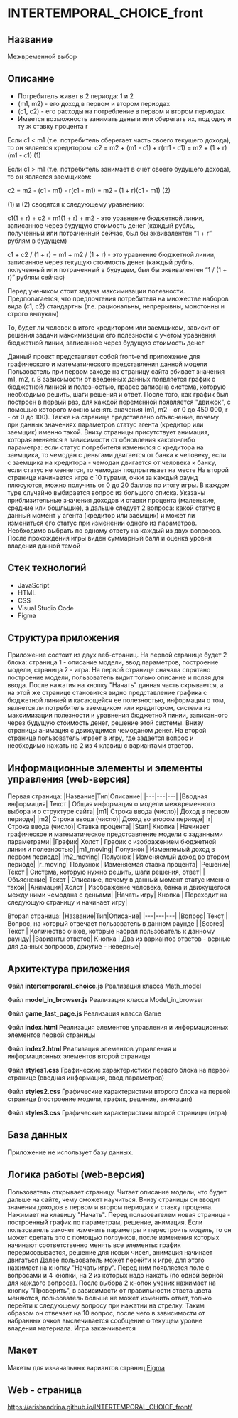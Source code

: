 # INTERTEMPORAL_CHOICE_front

## Название
Межвременной выбор

## Описание

- Потребитель живет в 2 периода: 1 и 2
- (m1, m2) - его доход в первом и втором периодах
- (c1, с2) - его расходы на потребление в первом и втором периодах
- Имеется возможность занимать деньги или сберегать их, под одну и ту ж ставку процента r

Если c1 < m1 (т.е. потребитель сберегает часть своего текущего дохода), то он является кредитором:
с2 = m2 + (m1 - c1) + r(m1 - c1) = m2 + (1 + r)(m1 - c1)                   (1)

Если с1 > m1 (т.е. потребитель занимает в счет своего будущего дохода), то он является заемщиком:

с2 = m2 - (с1 - m1) - r(c1 - m1) = m2 - (1 + r)(c1 - m1)                     (2)

(1) и (2) сводятся к следующему уравнению:

c1(1 + r) + c2 = m1(1 + r) + m2 - это уравнение бюджетной линии, записанное через будущую стоимость денег (каждый рубль, полученный или потраченный сейчас, был бы эквивалентен “1 + r” рублям в будущем)

c1 + c2 / (1 + r) = m1 + m2 / (1 + r) - это уравнение бюджетной линии, записанное через текущую стоимость денег (каждый рубль, полученный или потраченный в будущем, был бы эквивалентен “1 / (1 + r)” рублям сейчас)

Перед учеником стоит задача максимизации полезности. Предполагается, что предпочтения потребителя на множестве наборов вида (c1, c2) стандартны (т.е. рациональны, непрерывны, монотонны и строго выпуклы)

То, будет ли человек в итоге кредитором или заемщиком, зависит от решения задачи максимизации его полезности с учетом уравнения бюджетной линии, записанное через будущую стоимость денег

Данный проект представляет собой front-end приложение для графического и математического представления данной модели
Пользователь при первом заходе на страницу сайта вбивает значения m1, m2, r. В зависимости от введенных данных появляется график с бюджетной линией и полезностью, правее записана система, которую необходимо решить, шаги решения и ответ. После того, как график был построен в первый раз, для каждой переменной появляется "движок", с помощью которого можно менять значения (m1, m2 - от 0 до 450 000, r - от 0 до 100). Также на странице представлено объяснение, почему при данных значениях параметров статус агента (кредитор или заемщик) именно такой. Внизу страницы присутствует анимация, которая меняется в зависимости от обновления какого-либо параметра: если статус потребителя изменился с кредитора на заемщика, то чемодан с деньгами двигается от банка к человеку, если с заемщика на кредитора - чемодан двигается от человека к банку, если статус не меняется, то чемодан подпрыгивает на месте
На второй странице начинается игра с 10 турами, очки за каждый раунд плюсуются, можно получить от 0 до 20 баллов по итогу игры. В каждом туре случайно выбирается вопрос из большого списка. Указаны приблизительные значения доходов и ставки процента (маленькие, средние или бошльшие), а дальше следует 2 вопроса: какой статус в данный момент у агента (кредитор или заемщик) и может ли измениться его статус при изменении одного из параметров. Необходимо выбрать по одному ответу на каждый из двух вопросов. После прохождения игры виден суммарный балл и оценка уровня владения данной темой 

## Стек технологий
* JavaScript
* HTML
* CSS
* Visual Studio Code
* Figma

## Структура приложения
Приложение состоит из двух веб-страниц. На первой странице будет 2 блока: страница 1 - описание модели, ввод параметров, построение модели, страница 2 - игра. На первой странице сначала спрятано построение модели, пользователь видит только описание и поляя для ввода. После нажатия на кнопку "Начать" данная часть скрывается, а на этой же странице становится видно представление графика с бюджетной линией и касающейся ее полезностью, информация о том, является ли потребитель заемщиком или кредитором, система из максимизации полезности и уравнения бюджетной линии, записанного через будущую стоимость денег, решение этой системы. Внизу страницы анимация с движущимся чемоданом денег. На второй странице пользователь играет в игру, где задается вопрос и необходимо нажать на 2 из 4 клавиш с вариантами ответов.

## Информационные элементы и элементы управления (web-версия)
Первая страница:
|Название|Тип|Описание|
|---|---|---|
|Вводная информация| Текст | Общая информация о модели межвременного выбора и о структуре сайта|
|m1| Строка ввода (число)| Доход в первом периоде|
|m2| Строка ввода (число)| Доход во втором периоде|
|r| Строка ввода (число)| Ставка процента|
|Start| Кнопка | Начинает графическое и математическое предстсавление модели с заданными параметрами|
|График| Холст | График с изображением бюджетной линии и полезностью|
|m1_moving| Полузнок | Изменяемый доход в первом периоде|
|m2_moving| Полузнок | Изменяемый доход во втором периоде|
|r_moving| Полузнок | Изменяемая ставка процента|
|Решение| Текст | Система, которую нужно решить, шаги решения, ответ|
|Объяснение| Текст | Описание, почему в данный момент статус именно такой|
|Анимация| Холст | Изображение человека, банка и движущегося между ними чемодана с деньами|
|Начать игру| Кнопка | Переходит на следующую страницу и начинает игру|

Вторая страница:
|Название|Тип|Описание|
|---|---|---|
|Вопрос| Текст | Вопрос, на который отвечает пользователь в данном раунде |
|Scores| Текст | Количество очков, которые набрал пользователь к данному раунду|
|Варианты ответов| Кнопка | Два из вариантов ответов - верные для данных вопросов, дриугие - неверные|


## Архитектура приложения

Файл **intertemporaral_choice.js**
Реализация класса Math_model


Файл **model_in_browser.js**
Реализация класса Model_in_browser

Файл **game_last_page.js**
Реализация класса Game

Файл **index.html**
Реализация элементов управления и информационных элементов первой страницы

Файл **index2.html**
Реализация элементов управления и информационных элементов второй страницы

Файл **styles1.css**
Графические характеристики первого блока на первой странице (вводная информация, ввод параметров)

Файл **styles2.css**
Графические характеристики второго блока на первой странице (построение модели, график, решение, анимация)

Файл **styles3.css**
Графические характеристики второй страницы (игра)

## База данных
Приложение не использует базу данных.

## Логика работы (web-версия)
Пользователь открывает страницу. Читает описание модели, что будет дальше на сайте, чему сможет научиться. Внизу страницы он вводит значения доходов в первом и втором периодах и ставку процента. Нажимает на клавишу "Начать". Перед пользователем новая страница - построенный график по параметрам, решение, анимация. Если пользователь захочет изменить параметры и перестроить модель, то он может сделать это с помощью ползунков, после изменения которых начинают соответственно менять все элементы: график перерисовывается, решение для новых чисел, анимация начинает двигаться
Далее пользователь может перейти к игре, для этого нажимает на кнопку "Начать игру". Перед ним появляется поле с вопросами и 4 кнопки, на 2 из которых надо нажать (по одной верной для каждого вопроса). После выбора 2 кнопок ученик нажимает на кнопку "Проверить", в зависимости от правильности ответа цвета меняются, пользователь больше не может изменить ответ, только перейти к следующему вопросу при нажатии на стрелку. Таким образом он отвечает на 10 вопрос, после чего в зависимости от набранных очков высвечивается сообщение о текущем уровне владения материала. Игра заканчивается

## Макет
Макеты для изначальных вариантов страниц [Figma](https://www.figma.com/proto/5LpCZDvEyAaXgHNYvCv6p3/Untitled?node-id=169%3A3&t=L4S22kMSDsW3ylRW-1)

## Web - страница
https://arishandrina.github.io/INTERTEMPORAL_CHOICE_front/
